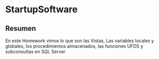 # StartupSoftware
## Resumen
En este Homework vimos lo que son las Vistas, Las variables locales y globales, los procedimientos almacenados, las funciones UFDS y subconsultas en SQL Server
